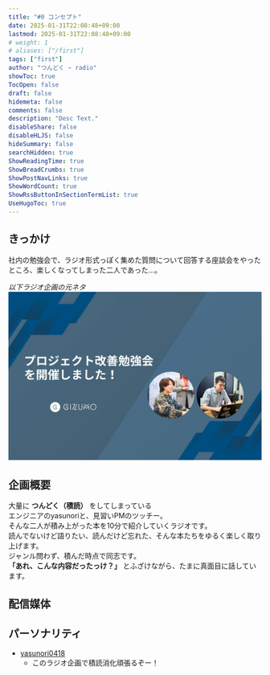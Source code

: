 ```yaml
---
title: "#0 コンセプト"
date: 2025-01-31T22:08:48+09:00
lastmod: 2025-01-31T22:08:48+09:00
# weight: 1
# aliases: ["/first"]
tags: ["first"]
author: "つんどく ~ radio"
showToc: true
TocOpen: false
draft: false
hidemeta: false
comments: false
description: "Desc Text."
disableShare: false
disableHLJS: false
hideSummary: false
searchHidden: true
ShowReadingTime: true
ShowBreadCrumbs: true
ShowPostNavLinks: true
ShowWordCount: true
ShowRssButtonInSectionTermList: true
UseHugoToc: true
---
```


## きっかけ

社内の勉強会で、ラジオ形式っぽく集めた質問について回答する座談会をやったところ、楽しくなってしまった二人であった…。

*以下ラジオ企画の元ネタ*\
[![ラジオ企画元ネタ](./ラジオ企画元ネタ.webp)](https://www.wantedly.com/companies/gizumo-inc/post_articles/954903)

## 企画概要

大量に **つんどく（積読）** をしてしまっている\
エンジニアのyasunoriと、見習いPMのツッチー。\
そんな二人が積み上がった本を10分で紹介していくラジオです。\
読んでないけど語りたい、読んだけど忘れた、そんな本たちをゆるく楽しく取り上げます。\
ジャンル問わず、積んだ時点で同志です。\
**「あれ、こんな内容だったっけ？」** とふざけながら、たまに真面目に話しています。

## 配信媒体

## パーソナリティ

- [yasunori0418](../../about/yasunori0418)
  - このラジオ企画で積読消化頑張るぞー！
